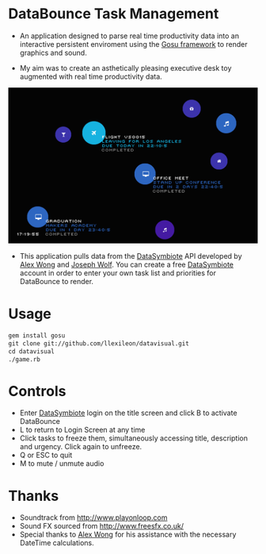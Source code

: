 # DataBounce Task Management

- An application designed to parse real time productivity data into an interactive persistent enviroment using the [Gosu framework](http://code.google.com/p/gosu/) to render graphics and sound.

- My aim was to create an asthetically pleasing executive desk toy augmented with real time productivity data.

![Screenshot](https://raw.githubusercontent.com/llexileon/datavisual/master/assets/screen1.png)

- This application pulls data from the [DataSymbiote](http://datasymbiote.herokuapp.com) API developed by [Alex Wong](https://github.com/mazzastar) and [Joseph Wolf](https://github.com/josephwolf). You can create a free [DataSymbiote](http://datasymbiote.herokuapp.com) account in order to enter your own task list and priorities for DataBounce to render.

# Usage

    gem install gosu
    git clone git://github.com/llexileon/datavisual.git
    cd datavisual
    ./game.rb


# Controls

* Enter [DataSymbiote](http://datasymbiote.herokuapp.com) login on the title screen and click B to activate DataBounce
* L to return to Login Screen at any time
* Click tasks to freeze them, simultaneously accessing title, description and urgency. Click again to unfreeze.
* Q or ESC to quit
* M to mute / unmute audio

# Thanks

* Soundtrack from http://www.playonloop.com
* Sound FX sourced from http://www.freesfx.co.uk/
* Special thanks to [Alex Wong](https://github.com/mazzastar) for his assistance with the necessary DateTime calculations.
